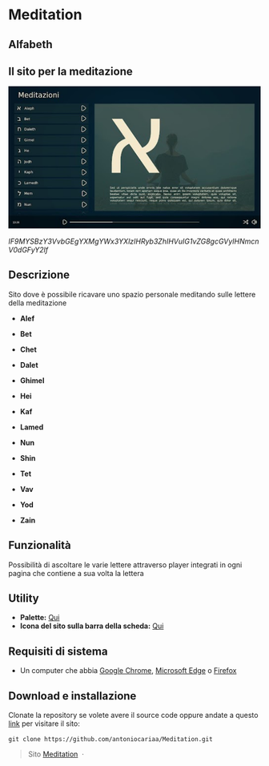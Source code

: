 # Meditation

## Alfabeth
## Il sito per la meditazione
![screenshot](assets/showcase.jpg)

 _IF9MYSBzY3VvbGEgYXMgYWx3YXlzIHRyb3ZhIHVuIG1vZG8gcGVyIHNmcnV0dGFyY2lf_
 

## Descrizione 
Sito dove è possibile ricavare uno spazio personale meditando sulle lettere della meditazione

- **Alef**

- **Bet**

- **Chet**

- **Dalet**
  
- **Ghimel**

- **Hei**

- **Kaf**

- **Lamed**
  
- **Nun**

- **Shin**

- **Tet**

- **Vav**

- **Yod**

- **Zain**

## Funzionalità 
Possibilità di ascoltare le varie lettere attraverso player integrati in ogni pagina che contiene a sua volta la lettera

## Utility
- **Palette:** [Qui](https://coolors.co/040303-3a4e48-6a7b76-8b9d83-beb0a7)
- **Icona del sito sulla barra della scheda:** [Qui](https://redketchup.io/favicon-generator)



## Requisiti di sistema
- Un computer che abbia [Google Chrome](https://www.google.it/intl/it/chrome/next-steps.html?statcb=1&installdataindex=empty&defaultbrowser=0&brand=CHBD&ds_kid=43700059034491688&_gl=1*7aa71z*_up*MQ..&gclid=Cj0KCQiA2KitBhCIARIsAPPMEhLc5aW_Uj8n4JUkBPvZFHOxFmUORLaLtzJi05QPU52PUUjxltF9No8aAvp8EALw_wcB&gclsrc=aw.ds#), [Microsoft Edge](https://www.microsoft.com/it-it/edge/download?form=MA13FJ) o [Firefox](https://www.mozilla.org/it/firefox/download/thanks/)

## Download e installazione

 Clonate la repository se volete avere il source code oppure andate a questo [link](https://www.youtube.com/watch?v=dQw4w9WgXcQ&pp=ygUIcmlja3JvbGw%3D) per visitare il sito:

 ```shell
git clone https://github.com/antoniocariaa/Meditation.git
```

> Sito [Meditation](https://youtu.be/dQw4w9WgXcQ?si=xOFnJNM6iuYwexiC) &nbsp;&middot;&nbsp;

